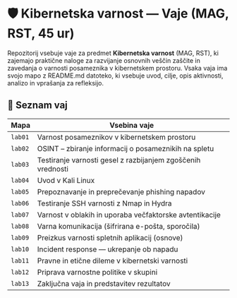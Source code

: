 # 🛡️ Kibernetska varnost — Vaje (MAG, RST, 45 ur)

Repozitorij vsebuje vaje za predmet **Kibernetska varnost** (MAG, RST), ki zajemajo praktične naloge za razvijanje osnovnih veščin zaščite in zavedanja o varnosti posameznika v kibernetskem prostoru. Vsaka vaja ima svojo mapo z README.md datoteko, ki vsebuje uvod, cilje, opis aktivnosti, analizo in vprašanja za refleksijo.

## 📖 Seznam vaj

| Mapa   | Vsebina vaje |
|--------|---------------|
| `lab01` | Varnost posameznikov v kibernetskem prostoru |
| `lab02` | OSINT – zbiranje informacij o posameznikih na spletu |
| `lab03` | Testiranje varnosti gesel z razbijanjem zgoščenih vrednosti |
| `lab04` | Uvod v Kali Linux |
| `lab05` | Prepoznavanje in preprečevanje phishing napadov |
| `lab06` | Testiranje SSH varnosti z Nmap in Hydra |
| `lab07` | Varnost v oblakih in uporaba večfaktorske avtentikacije |
| `lab08` | Varna komunikacija (šifrirana e-pošta, sporočila) |
| `lab09` | Preizkus varnosti spletnih aplikacij (osnove) |
| `lab10` | Incident response — ukrepanje ob napadu |
| `lab11` | Pravne in etične dileme v kibernetski varnosti |
| `lab12` | Priprava varnostne politike v skupini |
| `lab13` | Zaključna vaja in predstavitev rezultatov |

